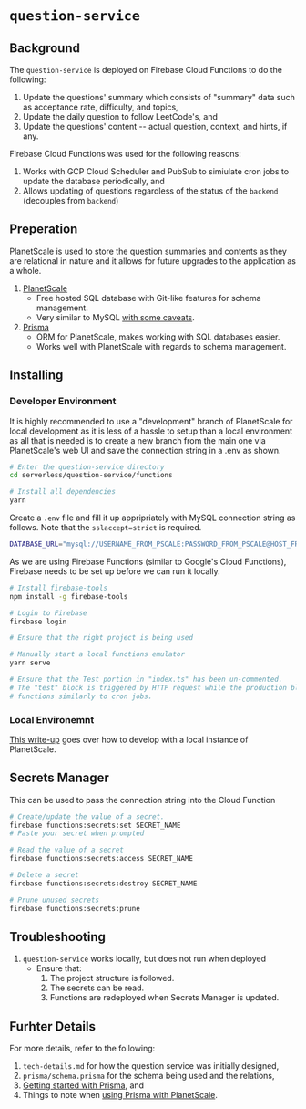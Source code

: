 # `question-service`

## Background

The `question-service` is deployed on Firebase Cloud Functions to do the following:

1. Update the questions' summary which consists of "summary" data such as acceptance rate, difficulty, and topics,
2. Update the daily question to follow LeetCode's, and
3. Update the questions' content -- actual question, context, and hints, if any.

Firebase Cloud Functions was used for the following reasons:

1. Works with GCP Cloud Scheduler and PubSub to simiulate cron jobs to update the database periodically, and
2. Allows updating of questions regardless of the status of the `backend` (decouples from `backend`)

## Preperation

PlanetScale is used to store the question summaries and contents as they are relational in nature and it allows for future upgrades to the application as a whole.

1. [PlanetScale](https://planetscale.com/)
   * Free hosted SQL database with Git-like features for schema management.
   * Very similar to MySQL [with some caveats](https://planetscale.com/docs/reference/mysql-compatibility).
2. [Prisma](https://www.prisma.io/)
   * ORM for PlanetScale, makes working with SQL databases easier.
   * Works well with PlanetScale with regards to schema management.

## Installing

### Developer Environment

It is highly recommended to use a "development" branch of PlanetScale for local development as it is less of a hassle to setup than a local environment as all that is needed is to create a new branch from the main one via PlanetScale's web UI and save the connection string in a .env as shown.

```bash
# Enter the question-service directory
cd serverless/question-service/functions

# Install all dependencies
yarn

```

Create a `.env` file and fill it up appripriately with MySQL connection string as follows. Note that the `sslaccept=strict` is required.

```bash
DATABASE_URL="mysql://USERNAME_FROM_PSCALE:PASSWORD_FROM_PSCALE@HOST_FROM_PSCALE/BRANCH_DB_NAME?sslaccept=strict"
```

As we are using Firebase Functions (similar to Google's Cloud Functions), Firebase needs to be set up before we can run it locally.

```bash
# Install firebase-tools
npm install -g firebase-tools

# Login to Firebase 
firebase login

# Ensure that the right project is being used

# Manually start a local functions emulator
yarn serve

# Ensure that the Test portion in "index.ts" has been un-commented.
# The "test" block is triggered by HTTP request while the production blocks 
# functions similarly to cron jobs.
```

### Local Environemnt

[This write-up](https://planetscale.com/docs/tutorials/prisma-quickstart) goes over how to develop with a local instance of PlanetScale.

## Secrets Manager

This can be used to pass the connection string into the Cloud Function

```bash
# Create/update the value of a secret.
firebase functions:secrets:set SECRET_NAME
# Paste your secret when prompted

# Read the value of a secret
firebase functions:secrets:access SECRET_NAME

# Delete a secret
firebase functions:secrets:destroy SECRET_NAME

# Prune unused secrets
firebase functions:secrets:prune
```

## Troubleshooting

1. `question-service` works locally, but does not run when deployed
    * Ensure that:
      1. The project structure is followed.
      2. The secrets can be read.
      3. Functions are redeployed when Secrets Manager is updated.

## Furhter Details

For more details, refer to the following:

1. `tech-details.md` for how the question service was initially designed,
2. `prisma/schema.prisma` for the schema being used and the relations,
3. [Getting started with Prisma](https://www.prisma.io/docs/getting-started), and
4. Things to note when [using Prisma with PlanetScale](https://www.prisma.io/docs/guides/database/using-prisma-with-planetscale).

